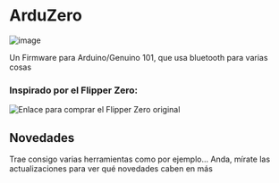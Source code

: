 # ArduZero

![image](https://github.com/Danucosukosuko/ArduZero/assets/71569318/b794c1f2-66fa-4b07-8686-3b87e0931512)



Un Firmware para Arduino/Genuino 101, que usa bluetooth para varias cosas
### Inspirado por el Flipper Zero:
![Enlace para comprar el Flipper Zero original](https://flipperzero.one/)

## Novedades

Trae consigo varias herramientas como por ejemplo... Anda, mírate las actualizaciones para ver qué novedades caben en más

